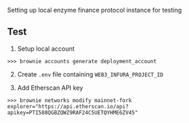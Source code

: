 Setting up local enzyme finance protocol instance for testing

## Test

1. Setup local account
```
>>> brownie accounts generate deployment_account
```

2. Create `.env` file containing `WEB3_INFURA_PROJECT_ID`

3. Add Etherscan API key

```
>>> brownie networks modify mainnet-fork explorer="https://api.etherscan.io/api?apikey=PTI588QGBZQWZ9RAF24C5UETQYHME6ZV45"
```

